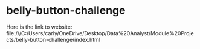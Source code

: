 # belly-button-challenge

Here is the link to website: file:///C:/Users/carly/OneDrive/Desktop/Data%20Analyst/Module%20Projects/belly-button-challenge/index.html
